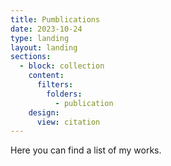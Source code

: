 ```yaml
---
title: Pumblications
date: 2023-10-24
type: landing
layout: landing
sections:
  - block: collection
    content:
      filters:
        folders:
          - publication
    design:
      view: citation
---
```

Here you can find a list of my works.